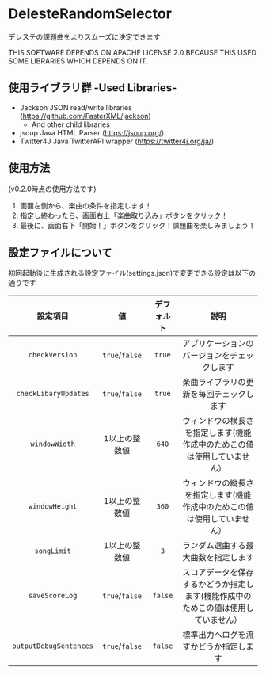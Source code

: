 # DelesteRandomSelector
デレステの課題曲をよりスムーズに決定できます

THIS SOFTWARE DEPENDS ON APACHE LICENSE 2.0 BECAUSE THIS USED SOME LIBRARIES WHICH DEPENDS ON IT.

## 使用ライブラリ群 -Used Libraries-

- Jackson JSON read/write libraries (https://github.com/FasterXML/jackson)
	- And other child libraries
- jsoup Java HTML Parser (https://jsoup.org/)
- Twitter4J Java TwitterAPI wrapper (https://twitter4j.org/ja/)

## 使用方法
(v0.2.0時点の使用方法です)

1. 画面左側から、楽曲の条件を指定します！
2. 指定し終わったら、画面右上「楽曲取り込み」ボタンをクリック！
3. 最後に、画面右下「開始！」ボタンをクリック！課題曲を楽しみましょう！

## 設定ファイルについて

初回起動後に生成される設定ファイル(settings.json)で変更できる設定は以下の通りです

|設定項目|値|デフォルト|説明|
|:--:|:--:|:--:|:--:|
|`checkVersion`|`true`/`false`|`true`|アプリケーションのバージョンをチェックします|
|`checkLibaryUpdates`|`true`/`false`|`true`|楽曲ライブラリの更新を毎回チェックします|
|`windowWidth`|1以上の整数値|`640`|ウィンドウの横長さを指定します(機能作成中のためこの値は使用していません）|
|`windowHeight`|1以上の整数値|`360`|ウィンドウの縦長さを指定します(機能作成中のためこの値は使用していません）|
|`songLimit`|1以上の整数値|`3`|ランダム選曲する最大曲数を指定します|
|`saveScoreLog`|`true`/`false`|`false`|スコアデータを保存するかどうか指定します(機能作成中のためこの値は使用していません）|
|`outputDebugSentences`|`true`/`false`|`false`|標準出力へログを流すかどうか指定します